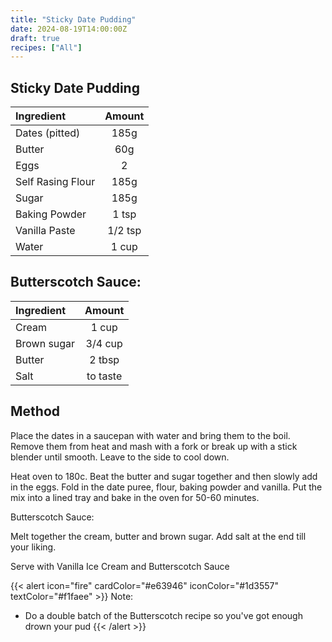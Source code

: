 ```yaml
---
title: "Sticky Date Pudding"
date: 2024-08-19T14:00:00Z
draft: true
recipes: ["All"]
---
```


## Sticky Date Pudding

| Ingredient | Amount |
| :---------- | :-------: |
| Dates (pitted) | 185g |
| Butter | 60g |
| Eggs | 2 |
| Self Rasing Flour | 185g |
| Sugar | 185g |
| Baking Powder | 1 tsp |
| Vanilla Paste | 1/2 tsp |
| Water | 1 cup |

## Butterscotch Sauce:

| Ingredient | Amount |
| :---------- | :-------: |
| Cream | 1 cup |
| Brown sugar | 3/4 cup |
| Butter | 2 tbsp |
| Salt | to taste |


## Method

Place the dates in a saucepan with water and bring them to the boil. Remove them from heat and mash with a fork or break up with a stick blender until smooth. Leave to the side to cool down.

Heat oven to 180c.  Beat the butter and sugar together and then slowly add in the eggs.  Fold in the date puree, flour, baking powder and vanilla.  Put the mix into a lined tray and bake in the oven for 50-60 minutes.

Butterscotch Sauce:

Melt together the cream, butter and brown sugar. Add salt at the end till your liking.

Serve with Vanilla Ice Cream and Butterscotch Sauce

{{< alert icon="fire" cardColor="#e63946" iconColor="#1d3557" textColor="#f1faee" >}}
Note:<br>
- Do a double batch of the Butterscotch recipe so you've got enough drown your pud
{{< /alert >}}